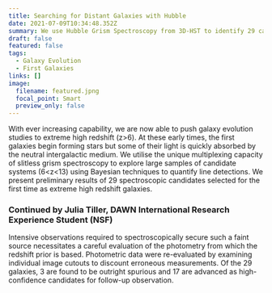 ```yaml
---
title: Searching for Distant Galaxies with Hubble
date: 2021-07-09T10:34:48.352Z
summary: We use Hubble Grism Spectroscopy from 3D-HST to identify 29 candidates at z>6
draft: false
featured: false
tags:
  - Galaxy Evolution
  - First Galaxies
links: []
image:
  filename: featured.jpng
  focal_point: Smart
  preview_only: false
---
```

With ever increasing capability, we are now able to push galaxy evolution studies to extreme high redshift (z>6). At these early times, the first galaxies begin forming stars but some of their light is quickly absorbed by the neutral intergalactic medium. We utilise the unique multiplexing capacity of slitless grism spectroscopy to explore large samples of candidate systems (6<z<13) using Bayesian techniques to quantify line detections.  We present preliminary results of 29 spectroscopic candidates selected for the first time as extreme high redshift galaxies. 

### Continued by Julia Tiller, DAWN International Research Experience Student (NSF)
Intensive observations required to spectroscopically secure such a faint source necessitates a careful evaluation of the photometry from which the redshift prior is based. Photometric data were re-evaluated by examining individual image cutouts to discount erroneous measurements. Of the 29 galaxies, 3 are found to be outright spurious and 17 are advanced as high-confidence candidates for follow-up observation.